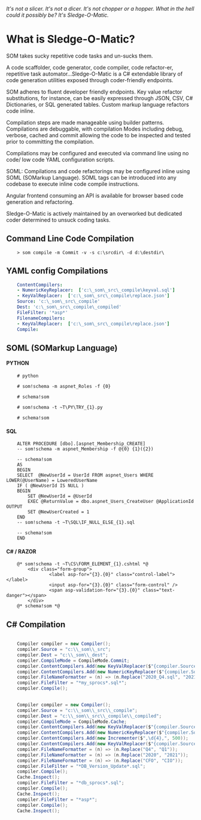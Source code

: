 *It's not a slicer.*
*It's not a dicer.*
*It's not chopper or a hopper.*
*What in the hell could it possibly be?* 
*It's Sledge-O-Matic.*

# What is Sledge-O-Matic?

SOM takes sucky repetitive code tasks and un-sucks them. 

A code scaffolder, code generator, code compiler, code refactor-er, repetitive task automator...Sledge-O-Matic is a C# extendable library of code generation utilities exposed through coder-friendly endpoints. 

SOM adheres to fluent developer friendly endpoints. Key value refactor substitutions, for instance, can be easily expressed through JSON, CSV, C# Dictionaries, or SQL generated tables. Custom markup language refactors code inline. 

Compilation steps are made manageable using builder patterns. Compilations are debuggable, with compilation Modes including debug, verbose, cached and commit allowing the code to be inspected and tested prior to committing the compilation. 

Compilations may be configured and executed via command line using no code/ low code YAML configuration scripts. 

SOML: Compilations and code refactorings may be configured inline using SOML (SOMarkup Language). SOML tags can be introduced into any codebase to execute inline code compile instructions. 

Angular frontend consuming an API is available for browser based code generation and refactoring. 

Sledge-O-Matic is actively maintained by an overworked but dedicated coder determined to unsuck coding tasks. 

## Command Line Code Compilation
```
    > som compile -m Commit -v -s c:\srcdir\ -d d:\destdir\

```
## YAML config Compilations

```YAML
    ContentCompilers:
    - NumericKeyReplacer:  ['c:\_som\_src\_compile\keyval.sql']
    - KeyValReplacer:  ['c:\_som\_src\_compile\replace.json'] 
    Source: 'c:\_som\_src\_compile'
    Dest: 'c:\_som\_src\_compile\_compiled'
    FileFilter: '*asp*' 
    FilenameCompilers: 
    - KeyValReplacer:  ['c:\_som\_src\_compile\replace.json'] 
    Compile:
```

## SOML (SOMarkup Language)

####  PYTHON
``` 
    # python

    # som!schema -m aspnet_Roles -f {0}

    # schema!som
    
    # som!schema -t ~T\PY\TRY_{1}.py 
    
    # schema!som 
```

####  SQL
```  
    ALTER PROCEDURE [dbo].[aspnet_Membership_CREATE]
    -- som!schema -m aspnet_Membership -f @{0} {1}({2})

    -- schema!som
    AS
    BEGIN
    SELECT  @NewUserId = UserId FROM aspnet_Users WHERE LOWER(@UserName) = LoweredUserName 
    IF ( @NewUserId IS NULL )
    BEGIN
        SET @NewUserId = @UserId
        EXEC @ReturnValue = dbo.aspnet_Users_CreateUser @ApplicationId OUTPUT
        SET @NewUserCreated = 1
    END
    -- som!schema -t ~T\SQL\IF_NULL_ELSE_{1}.sql
    
    -- schema!som
    END
```
####  C# / RAZOR
```
    @* som!schema -t ~T\CS\FORM_ELEMENT_{1}.cshtml *@
        <div class="form-group">
                <label asp-for="{3}.{0}" class="control-label"></label>
                <input asp-for="{3}.{0}" class="form-control" />
                <span asp-validation-for="{3}.{0}" class="text-danger"></span>
        </div>
    @* schema!som *@
```
## C# Compilation
```csharp
    
    Compiler compiler = new Compiler(); 
    compiler.Source = "c:\\_som\\_src";
    compiler.Dest = "c:\\_som\\_dest";
    compiler.CompileMode = CompileMode.Commit; 
    compiler.ContentCompilers.Add(new KeyValReplacer($"{compiler.Source}\\pre-replace.json"));
    compiler.ContentCompilers.Add(new NumericKeyReplacer($"{compiler.Source}\\keyval.sql"));  
    compiler.FileNameFormatter = (n) => (n.Replace("2020_Q4.sql", "2021_Q1.sql")); 
    compiler.FileFilter = "*my_sprocs*.sql*"; 
    compiler.Compile();  
```

```csharp
    
    Compiler compiler = new Compiler(); 
    compiler.Source = "c:\\_som\\_src\\_compile";
    compiler.Dest = "c:\\_som\\_src\\_compile\\_compiled";
    compiler.CompileMode = CompileMode.Cache; 
    compiler.ContentCompilers.Add(new KeyValReplacer($"{compiler.Source}\\pre-replace.json"));
    compiler.ContentCompilers.Add(new NumericKeyReplacer($"{compiler.Source}\\keyval.sql"));
    compiler.ContentCompilers.Add(new Incrementer($",\d{4},", 500));
    compiler.ContentCompilers.Add(new KeyValReplacer($"{compiler.Source}\\post-replace.json"));
    compiler.FileNameFormatter = (n) => (n.Replace("Q4", "Q1"));
    compiler.FileNameFormatter = (n) => (n.Replace("2020", "2021"));
    compiler.FileNameFormatter = (n) => (n.Replace("CFO", "CIO"));
    compiler.FileFilter = "*DB_Version_Update*.sql";
    compiler.Compile();   
    Cache.Inspect();
    compiler.FileFilter = "*db_sprocs*.sql";
    compiler.Compile();
    Cache.Inspect();
    compiler.FileFilter = "*asp*"; 
    compiler.Compile(); 
    Cache.Inspect();
 
```




